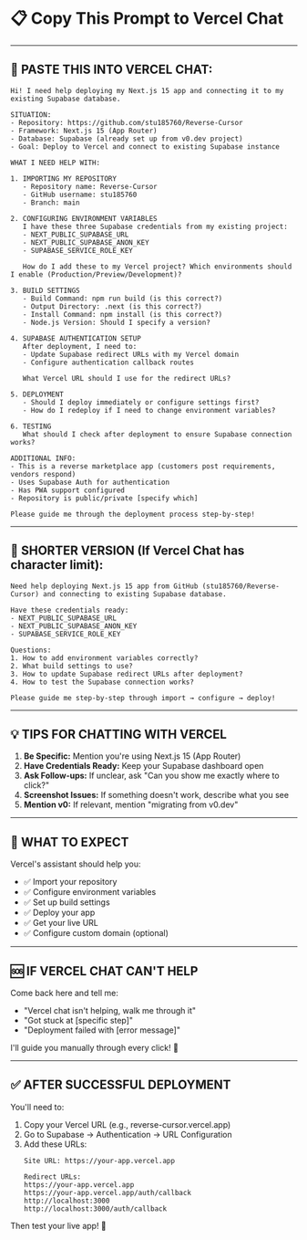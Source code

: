 # 📋 Copy This Prompt to Vercel Chat

---

## 🎯 PASTE THIS INTO VERCEL CHAT:

```
Hi! I need help deploying my Next.js 15 app and connecting it to my existing Supabase database.

SITUATION:
- Repository: https://github.com/stu185760/Reverse-Cursor
- Framework: Next.js 15 (App Router)
- Database: Supabase (already set up from v0.dev project)
- Goal: Deploy to Vercel and connect to existing Supabase instance

WHAT I NEED HELP WITH:

1. IMPORTING MY REPOSITORY
   - Repository name: Reverse-Cursor
   - GitHub username: stu185760
   - Branch: main

2. CONFIGURING ENVIRONMENT VARIABLES
   I have these three Supabase credentials from my existing project:
   - NEXT_PUBLIC_SUPABASE_URL
   - NEXT_PUBLIC_SUPABASE_ANON_KEY
   - SUPABASE_SERVICE_ROLE_KEY
   
   How do I add these to my Vercel project? Which environments should I enable (Production/Preview/Development)?

3. BUILD SETTINGS
   - Build Command: npm run build (is this correct?)
   - Output Directory: .next (is this correct?)
   - Install Command: npm install (is this correct?)
   - Node.js Version: Should I specify a version?

4. SUPABASE AUTHENTICATION SETUP
   After deployment, I need to:
   - Update Supabase redirect URLs with my Vercel domain
   - Configure authentication callback routes
   
   What Vercel URL should I use for the redirect URLs?

5. DEPLOYMENT
   - Should I deploy immediately or configure settings first?
   - How do I redeploy if I need to change environment variables?

6. TESTING
   What should I check after deployment to ensure Supabase connection works?

ADDITIONAL INFO:
- This is a reverse marketplace app (customers post requirements, vendors respond)
- Uses Supabase Auth for authentication
- Has PWA support configured
- Repository is public/private [specify which]

Please guide me through the deployment process step-by-step!
```

---

## 🔄 SHORTER VERSION (If Vercel Chat has character limit):

```
Need help deploying Next.js 15 app from GitHub (stu185760/Reverse-Cursor) and connecting to existing Supabase database.

Have these credentials ready:
- NEXT_PUBLIC_SUPABASE_URL
- NEXT_PUBLIC_SUPABASE_ANON_KEY  
- SUPABASE_SERVICE_ROLE_KEY

Questions:
1. How to add environment variables correctly?
2. What build settings to use?
3. How to update Supabase redirect URLs after deployment?
4. How to test the Supabase connection works?

Please guide me step-by-step through import → configure → deploy!
```

---

## 💡 TIPS FOR CHATTING WITH VERCEL

1. **Be Specific:** Mention you're using Next.js 15 (App Router)
2. **Have Credentials Ready:** Keep your Supabase dashboard open
3. **Ask Follow-ups:** If unclear, ask "Can you show me exactly where to click?"
4. **Screenshot Issues:** If something doesn't work, describe what you see
5. **Mention v0:** If relevant, mention "migrating from v0.dev"

---

## 🎯 WHAT TO EXPECT

Vercel's assistant should help you:
- ✅ Import your repository
- ✅ Configure environment variables
- ✅ Set up build settings
- ✅ Deploy your app
- ✅ Get your live URL
- ✅ Configure custom domain (optional)

---

## 🆘 IF VERCEL CHAT CAN'T HELP

Come back here and tell me:
- "Vercel chat isn't helping, walk me through it"
- "Got stuck at [specific step]"
- "Deployment failed with [error message]"

I'll guide you manually through every click! 🚀

---

## ✅ AFTER SUCCESSFUL DEPLOYMENT

You'll need to:
1. Copy your Vercel URL (e.g., reverse-cursor.vercel.app)
2. Go to Supabase → Authentication → URL Configuration
3. Add these URLs:
   ```
   Site URL: https://your-app.vercel.app
   
   Redirect URLs:
   https://your-app.vercel.app
   https://your-app.vercel.app/auth/callback
   http://localhost:3000
   http://localhost:3000/auth/callback
   ```

Then test your live app! 🎉


